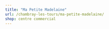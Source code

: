```yaml
---
title: "Ma Petite Madelaine"
url: /chambray-les-tours/ma-petite-madelaine/
shop: centre commercial
---
```

